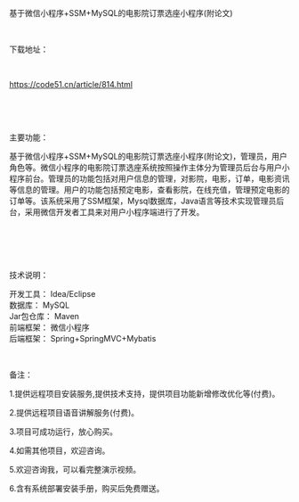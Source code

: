 <p>基于微信小程序+SSM+MySQL的电影院订票选座小程序(附论文)</p>

<p>&nbsp;</p>

<p>下载地址：</p>

<p>&nbsp;</p>

<p><a href="http://code51.cn/article/	814.html">https://code51.cn/article/814.html</a></p>

<p>&nbsp;</p>

<p>&nbsp;</p>

<p>主要功能：</p>

<p><p>基于微信小程序+SSM+MySQL的电影院订票选座小程序(附论文)，管理员，用户角色等。微信小程序的电影院订票选座系统按照操作主体分为管理员后台与用户小程序前台。管理员的功能包括对用户信息的管理，对影院，电影，订单，电影资讯等信息的管理。用户的功能包括预定电影，查看影院，在线充值，管理预定电影的订单等。该系统采用了SSM框架，Mysql数据库，Java语言等技术实现管理员后台，采用微信开发者工具来对用户小程序端进行了开发。</p>

<p><br />
&nbsp;</p>
</p>

<p>&nbsp;</p>

<p>技术说明：</p>

<p><p>开发工具： Idea/Eclipse<br />
数据库： MySQL<br />
Jar包仓库： Maven<br />
前端框架： 微信小程序<br />
后端框架： Spring+SpringMVC+Mybatis</p>
</p>

<p>&nbsp;</p>

<p>备注：</p>

<p>1.提供远程项目安装服务,提供技术支持，提供项目功能新增修改优化等(付费)。</p>

<p>2.提供远程项目语音讲解服务(付费)。</p>

<p>3.项目可成功运行，放心购买。</p>

<p>4.如需其他项目，欢迎咨询。</p>

<p>5.欢迎咨询我，可以看完整演示视频。</p>

<p>6.含有系统部署安装手册，购买后免费赠送。</p>
